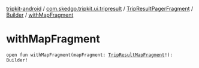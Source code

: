 [tripkit-android](../../../index.md) / [com.skedgo.tripkit.ui.tripresult](../../index.md) / [TripResultPagerFragment](../index.md) / [Builder](index.md) / [withMapFragment](./with-map-fragment.md)

# withMapFragment

`open fun withMapFragment(mapFragment: `[`TripResultMapFragment`](../../-trip-result-map-fragment/index.md)`!): Builder!`